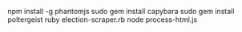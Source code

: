 npm install -g phantomjs
sudo gem install capybara
sudo gem install poltergeist
ruby election-scraper.rb
node process-html.js
